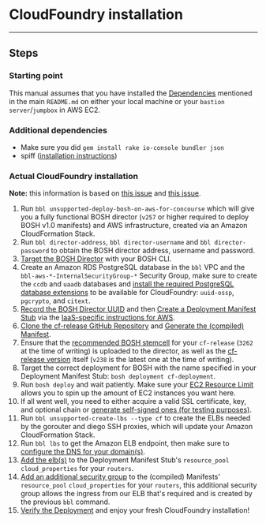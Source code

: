 # CloudFoundry installation
---

## Steps

### Starting point

This manual assumes that you have installed the [Dependencies](README.md#install-dependencies) mentioned in the main `README.md` on either your local machine or your `bastion server`/`jumpbox` in AWS EC2.

### Additional dependencies

- Make sure you did `gem install rake io-console bundler json`
- spiff ([installation instructions](https://github.com/cloudfoundry-incubator/spiff#installation))

### Actual CloudFoundry installation

**Note:** this information is based on [this issue](https://github.com/pivotal-cf-experimental/bosh-bootloader/issues/40) and [this issue](https://github.com/pivotal-cf-experimental/bosh-bootloader/issues/42).

1. Run `bbl unsupported-deploy-bosh-on-aws-for-concourse` which will give you a fully functional BOSH director (`v257` or higher required to deploy BOSH v1.0 manifests) and AWS infrastructure, created via an Amazon CloudFormation Stack.
2. Run `bbl director-address`, `bbl director-username` and `bbl director-password` to obtain the BOSH director address, username and password.
3. [Target the BOSH Director](https://docs.cloudfoundry.org/deploying/common/create_a_manifest.html#target) with your BOSH CLI.
4. Create an Amazon RDS PostgreSQL database in the `bbl` VPC and the `bbl-aws-*-InternalSecurityGroup-*` Security Group, make sure to create the `ccdb` and `uaadb` databases and [install the required PostgreSQL database extensions](https://docs.cloudfoundry.org/deploying/aws/cf-stub.html#editing) to be available for CloudFoundry: `uuid-ossp`, `pgcrypto`, and `citext`.
4. [Record the BOSH Director UUID](https://docs.cloudfoundry.org/deploying/common/create_a_manifest.html#uuid) and then [Create a Deployment Manifest Stub](https://docs.cloudfoundry.org/deploying/common/create_a_manifest.html#create-stub) via the [IaaS-specific instructions for AWS](https://docs.cloudfoundry.org/deploying/aws/cf-stub.html).
5. [Clone the cf-release GitHub Repository](https://docs.cloudfoundry.org/deploying/common/create_a_manifest.html#clone) and [Generate the (compiled) Manifest](https://docs.cloudfoundry.org/deploying/common/create_a_manifest.html#generate-manifest).
6. Ensure that the [recommended BOSH stemcell](http://bosh.io/stemcells/bosh-aws-xen-hvm-ubuntu-trusty-go_agent) for your `cf-release` (`3262` at the time of writing) is uploaded to the director, as well as the [cf-release version](http://bosh.io/releases/github.com/cloudfoundry/cf-release?all=1) itself (`v238` is the latest one at the time of writing).
7. Target the correct deployment for BOSH with the name specified in your Deployment Manifest Stub: `bosh deployment cf-deployment`.
8. Run `bosh deploy` and wait patiently. Make sure your [EC2 Resource Limit](http://docs.aws.amazon.com/AWSEC2/latest/UserGuide/ec2-resource-limits.html) allows you to spin up the amount of EC2 instances you want here.
9. If all went well, you need to either acquire a valid SSL certificate, key, and optional chain or [generate self-signed ones (for testing purposes)](http://www.akadia.com/services/ssh_test_certificate.html).
10. Run `bbl unsupported-create-lbs --type cf` to create the ELBs needed by the gorouter and diego SSH proxies, which will update your Amazon CloudFormation Stack.
11. Run `bbl lbs` to get the Amazon ELB endpoint, then make sure to [configure the DNS for your domain(s)](https://docs.cloudfoundry.org/devguide/deploy-apps/routes-domains.html#domains-dns).
12. [Add the elb(s)](https://github.com/pivotal-cf-experimental/bosh-bootloader/issues/42#issuecomment-230710972) to the Deployment Manifest Stub's `resource_pool` `cloud_properties` for your `routers`.
13. [Add an additional security group](https://github.com/pivotal-cf-experimental/bosh-bootloader/issues/42#issuecomment-229110469) to the (compiled) Manifests' `resource_pool` `cloud_properties` for your `routers`, this additional security group allows the ingress from our ELB that's required and is created by the previous `bbl` command.
14. [Verify the Deployment](https://docs.cloudfoundry.org/deploying/common/deploy.html#verify) and enjoy your fresh CloudFoundry installation!
